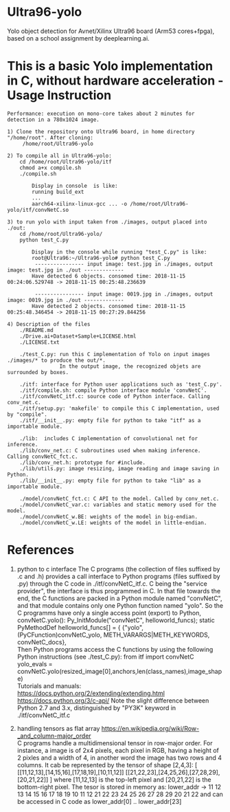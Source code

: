 # Ultra96-yolo
Yolo object detection for Avnet/Xilinx Ultra96 board (Arm53 cores+fpga), based on a school assignment by deeplearning.ai.

This is a basic Yolo implementation in C, without hardware acceleration - Usage Instruction
===========================================================================================
    Performance: execution on mono-core takes about 2 minutes for detection in a 780x1024 image.
    
    1) Clone the repository onto Ultra96 board, in home directory "/home/root". After cloning:
         /home/root/Ultra96-yolo
    
    2) To compile all in Ultra96-yolo:
        cd /home/root/Ultra96-yolo/itf
        chmod a+x compile.sh
        ./compile.sh
        
            Display in console  is like:
            running build_ext
            ...
            aarch64-xilinx-linux-gcc ... -o /home/root/Ultra96-yolo/itf/convNetC.so	
    
    3) to run yolo with input taken from ./images, output placed into ./out:    
        cd /home/root/Ultra96-yolo/
        python test_C.py
    	
            Display in the console while running "test_C.py" is like:
            root@Ultra96:~/Ultra96-yolo# python test_C.py
             ---------------- input image: test.jpg in ./images, output image: test.jpg in ./out -------------
            Have detected 6 objects. consomed time: 2018-11-15 00:24:06.529748 -> 2018-11-15 00:25:48.236639
            
             ---------------- input image: 0019.jpg in ./images, output image: 0019.jpg in ./out -------------
            Have detected 2 objects. consomed time: 2018-11-15 00:25:48.346454 -> 2018-11-15 00:27:29.844256
    
    4) Description of the files
    	./README.md
    	./Drive.ai+Dataset+Sample+LICENSE.html
    	./LICENSE.txt
    	
    	./test_C.py: run this C implementation of Yolo on input images ./images/* to produce the out/*. 
    	             In the output image, the recognized objets are surrounded by boxes.
    	
    	./itf: interface for Python user applications such as 'test_C.py'.
    	./itf/compile.sh: compile Python interface module 'convNetC'.
    	./itf/convNetC_itf.c: source code of Python interface. Calling conv_net.c.
    	./itf/setup.py: 'makefile' to compile this C implementation, used by "compile".
    	./itf/__init__.py: empty file for python to take "itf" as a importable module.	
    		
    	./lib:  includes C implementation of convolutional net for inference.
    	./lib/conv_net.c: C subroutines used when making inference. Calling convNetC_fct.c.
    	./lib/conv_net.h: prototype for #include.
    	./lib/utils.py: image resizing, image reading and image saving in Python.
    	./lib/__init__.py: empty file for python to take "lib" as a importable module.	
    	
    	./model/convNetC_fct.c: C API to the model. Called by conv_net.c.
    	./model/convNetC_var.c: variables and static memory used for the model.
    	./model/convNetC_w.BE: weights of the model in big-endian.
    	./model/convNetC_w.LE: weights of the model in little-endian.
    
References
==========
1) python to c interface
The C programs (the collection of files suffixed by .c and .h) provides a call interface to Python programs (files suffixed by .py) through the C code in ./itf/convNetC_itf.c. C being the "service provider", the interface is thus programmed in C. In that file towards the end, the C functions are packed in a Python module named "convNetC", and that module contains only one Python function named "yolo". So the C programms have only a single access point (export) to Python, convNetC.yolo():
    Py_InitModule("convNetC", helloworld_funcs);
    static PyMethodDef helloworld_funcs[] = {
        {"yolo", (PyCFunction)convNetC_yolo, METH_VARARGS|METH_KEYWORDS, convNetC_docs},        
Then Python programs access the C functions by using the following Python instructions (see ./test_C.py):
    from itf import convNetC
    yolo_evals = convNetC.yolo(resized_image[0],anchors,len(class_names),image_shape)   
Tutorials and manuals: 
    https://docs.python.org/2/extending/extending.html
    https://docs.python.org/3/c-api/
Note the slight difference between Python 2.7 and 3.x, distinguished by "PY3K" keyword in ./itf/convNetC_itf.c

2) handling tensors as flat array
https://en.wikipedia.org/wiki/Row-_and_column-major_order  
C programs handle a multidimensional tensor in row-major order. For instance, a image is of 2x4 pixels, each pixel in RGB, having a height of 2 pixles and a width of 4, in another word the image has two rows and 4 columns. It cab be represented by the tensor of shape [2,4,3]:
    [
        [[11,12,13],[14,15,16],[17,18,19],[10,11,12]]
        [[21,22,23],[24,25,26],[27,28,29],[20,21,22]]
    ] 
where [11,12,13] is the top-left pixel and [20,21,22] is the bottom-right pixel.
The tesor is stored in memory as:
    lower_addr -> 11 12 13 14 15 16 17 18 19 10 11 12 21 22 23 24 25 26 27 28 29 20 21 22
and can be accessed in C code as lower_addr[0] .. lower_addr[23]
    
    
